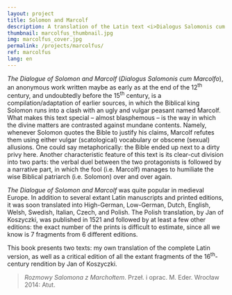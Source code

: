 ```yaml
---
layout: project
title: Solomon and Marcolf
description: A translation of the Latin text <i>Dialogus Salomonis cum Marcolfo</i>, followed by a critical edition of extant fragments of the earliest rendition into Polish entitled <i>Rozmowy, które miał król Salomon mądry z Marchołtem grubym a sprosnym</i>.
thumbnail: marcolfus_thumbnail.jpg
img: marcolfus_cover.jpg
permalink: /projects/marcolfus/
ref: marcolfus
lang: en
---
```




_The Dialogue of Solomon and Marcolf_ (_Dialogus Salomonis cum Marcolfo_), an anonymous work written maybe as early as at the end of the 12<sup>th</sup> century, and undoubtedly before the 15<sup>th</sup> century, is a compilation/adaptation of earlier sources, in which the Biblical king Solomon runs into a clash with an ugly and vulgar peasant named Marcolf. What makes this text special – almost blasphemous – is the way in which the divine matters are contrasted against mundane contents. Namely, whenever Solomon quotes the Bible to justify his claims, Marcolf refutes them using either vulgar (scatological) vocabulary or obscene (sexual) allusions. One could say metaphorically: the Bible ended up next to a dirty privy here. Another characteristic feature of this text is its clear-cut division into two parts: the verbal duel between the two protagonists is followed by a narrative part, in which the fool (i.e. Marcolf) manages to humiliate the wise Biblical patriarch (i.e. Solomon) over and over again.

_The Dialogue of Solomon and Marcolf_ was quite popular in medieval Europe. In addition to several extant Latin manuscripts and printed editions, it was soon translated into High-German, Low-German, Dutch, English, Welsh, Swedish, Italian, Czech, and Polish. The Polish translation, by Jan of Koszyczki, was published in 1521 and followed by at least a few other editions: the exact number of the prints is difficult to estimate, since all we know is 7 fragments from 6 different editions.

This book presents two texts: my own translation of the complete Latin version, as well as a critical edition of all the extant fragments of the 16<sup>th</sup>-century rendition by Jan of Koszyczki. 


> _Rozmowy Salomona z Marchołtem_. Przeł. i oprac. M. Eder. Wrocław 2014: Atut.

